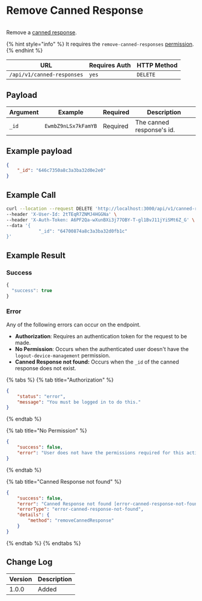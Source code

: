 # Remove Canned Response

<figure><img src="../../../../../../.gitbook/assets/enterprise.jpg" alt=""><figcaption></figcaption></figure>

Remove a [canned response](https://docs.rocket.chat/use-rocket.chat/omnichannel/canned-responses).

{% hint style="info" %}
It requires the `remove-canned-responses`  [permission](https://docs.rocket.chat/use-rocket.chat/workspace-administration/permissions).
{% endhint %}

| URL                        | Requires Auth | HTTP Method |
| -------------------------- | ------------- | ----------- |
| `/api/v1/canned-responses` | `yes`         | `DELETE`    |

## Payload

| Argument | Example             | Required | Description               |
| -------- | ------------------- | -------- | ------------------------- |
| `_id`    | `EwmbZ9nLSx7kFamYB` | Required | The canned response's id. |

## Example payload

```json
{
    "_id": "646c7350a8c3a3ba32d0e2e0"
}

```

## Example Call

```bash
curl --location --request DELETE 'http://localhost:3000/api/v1/canned-responses' \
--header 'X-User-Id: 2tTEqR7ZNMJ4HGGNa' \
--header 'X-Auth-Token: A6PF2Qa-wXunBXi3j77OBY-T-gl1BvJ11jYiSMt6Z_G' \
--data '{
            "_id": "64700874a8c3a3ba32d0fb1c"
}'
```

## Example Result

### Success

```javascript
{
  "success": true
}
```

### Error

Any of the following errors can occur on the endpoint.

* **Authorization**: Requires an authentication token for the request to be made.
* **No Permission**: Occurs when the authenticated user doesn't have the  `logout-device-management` permission.
* **Canned Response not found:**  Occurs when the `_id` of the canned response does not exist.

{% tabs %}
{% tab title="Authorization" %}
```json
{
    "status": "error",
    "message": "You must be logged in to do this."
}
```
{% endtab %}

{% tab title="No Permission" %}
```json
{
    "success": false,
    "error": "User does not have the permissions required for this action [error-unauthorized]"
}
```
{% endtab %}

{% tab title="Canned Response not found" %}
```json
{
    "success": false,
    "error": "Canned Response not found [error-canned-response-not-found]",
    "errorType": "error-canned-response-not-found",
    "details": {
        "method": "removeCannedResponse"
    }
}
```
{% endtab %}
{% endtabs %}

## Change Log

| Version | Description |
| ------- | ----------- |
| 1.0.0   | Added       |
